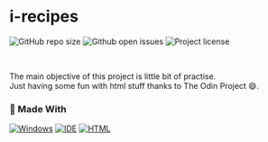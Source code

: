 # i-recipes

![GitHub repo size](https://img.shields.io/github/repo-size/ignxal/i-recipes?style=for-the-badge)
![Github open issues](https://img.shields.io/github/issues/ignxal/i-recipes?style=for-the-badge)
![Project license](https://img.shields.io/github/license/ignxal/i-recipes?style=for-the-badge)

<br>

The main objective of this project is little bit of practise. <br>
Just having some fun with html stuff thanks to The Odin Project 😄.


### :crystal_ball: Made With

[![Windows](https://img.shields.io/badge/Windows-0078D6?style=for-the-badge&logo=windows&logoColor=white)](https://www.microsoft.com/en-en/windows/get-windows-10)
[![IDE](https://img.shields.io/badge/Visual_studio_code-0078D4?style=for-the-badge&logo=visual%20studio%20code&logoColor=white)](https://code.visualstudio.com/)
[![HTML](https://img.shields.io/badge/HTML-DC322F?style=for-the-badge&logo=HTML5&logoColor=white)](https://developer.mozilla.org/en/docs/Web/HTML)

<br>
